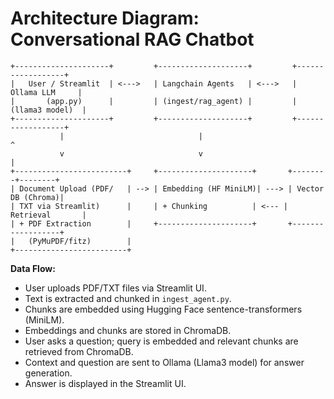 
# Architecture Diagram: Conversational RAG Chatbot

```
+---------------------+         +--------------------+         +------------------+
|   User / Streamlit  | <--->   | Langchain Agents   | <--->   |   Ollama LLM     |
|       (app.py)      |         | (ingest/rag_agent) |         |  (llama3 model)  |
+---------------------+         +--------------------+         +------------------+
           |                              |                            ^
           v                              v                            |
+-------------------------+     +---------------------+       +--------+--------+
| Document Upload (PDF/   | --> | Embedding (HF MiniLM)| ---> | Vector DB (Chroma)|
| TXT via Streamlit)      |     | + Chunking          | <--- |   Retrieval       |
| + PDF Extraction        |     +---------------------+       +------------------+
|   (PyMuPDF/fitz)        |
+-------------------------+
```

**Data Flow:**
* User uploads PDF/TXT files via Streamlit UI.
* Text is extracted and chunked in `ingest_agent.py`.
* Chunks are embedded using Hugging Face sentence-transformers (MiniLM).
* Embeddings and chunks are stored in ChromaDB.
* User asks a question; query is embedded and relevant chunks are retrieved from ChromaDB.
* Context and question are sent to Ollama (Llama3 model) for answer generation.
* Answer is displayed in the Streamlit UI.
